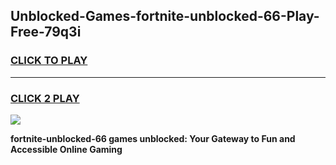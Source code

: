 
## Unblocked-Games-fortnite-unblocked-66-Play-Free-79q3i
<h3>
<a href="https://premium76.site?title=fortnite-unblocked-66&ref=18A">CLICK TO PLAY</a></h3>
<hr>

<h3>
<a href="https://premium76.site?title=fortnite-unblocked-66&ref=18A">CLICK 2 PLAY</a>
  
</h3>

<a href="https://premium76.site?title=fortnite-unblocked-66&ref=18A"><img src="https://clearcache.store/games.png"></a>


**fortnite-unblocked-66 games unblocked: Your Gateway to Fun and Accessible Online Gaming**
